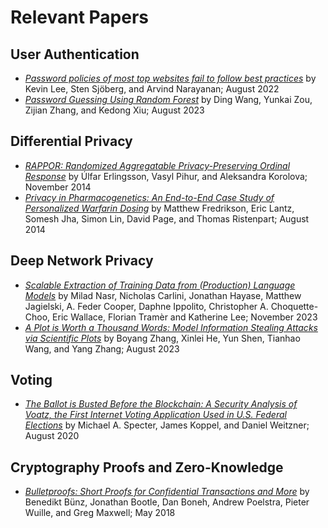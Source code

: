 # Relevant Papers

## User Authentication
- [_Password policies of most top websites fail to follow best practices_](https://www.usenix.org/conference/soups2022/presentation/lee) by Kevin Lee, Sten Sjöberg, and Arvind Narayanan; August 2022
- [_Password Guessing Using Random Forest_](https://www.usenix.org/conference/usenixsecurity23/presentation/wang-ding-password-guessing) by Ding Wang, Yunkai Zou, Zijian Zhang, and Kedong Xiu; August 2023

## Differential Privacy
- [_RAPPOR: Randomized Aggregatable Privacy-Preserving Ordinal Response_](https://dl.acm.org/doi/10.1145/2660267.2660348) by Úlfar Erlingsson, Vasyl Pihur, and Aleksandra Korolova; November 2014
- [_Privacy in Pharmacogenetics: An End-to-End Case Study of Personalized Warfarin Dosing_](https://www.usenix.org/conference/usenixsecurity14/technical-sessions/presentation/fredrikson_matthew) by Matthew Fredrikson, Eric Lantz, Somesh Jha, Simon Lin, David Page, and Thomas Ristenpart; August 2014

## Deep Network Privacy
- [_Scalable Extraction of Training Data from (Production) Language Models_](https://arxiv.org/abs/2311.17035) by Milad Nasr, Nicholas Carlini, Jonathan Hayase, Matthew Jagielski, A. Feder Cooper, Daphne Ippolito, Christopher A. Choquette-Choo, Eric Wallace, Florian Tramèr and Katherine Lee; November 2023
- [_A Plot is Worth a Thousand Words: Model Information Stealing Attacks via Scientific Plots_](https://www.usenix.org/conference/usenixsecurity23/presentation/zhang-boyang) by Boyang Zhang, Xinlei He, Yun Shen, Tianhao Wang, and Yang Zhang; August 2023

## Voting
- [_The Ballot is Busted Before the Blockchain: A Security Analysis of Voatz, the First Internet Voting Application Used in U.S. Federal Elections_](https://www.usenix.org/conference/usenixsecurity20/presentation/specter) by Michael A. Specter, James Koppel, and Daniel Weitzner; August 2020

## Cryptography Proofs and Zero-Knowledge
- [_Bulletproofs: Short Proofs for Confidential Transactions and More_](https://ieeexplore.ieee.org/document/8418611) by Benedikt Bünz, Jonathan Bootle, Dan Boneh, Andrew Poelstra, Pieter Wuille, and Greg Maxwell; May 2018
